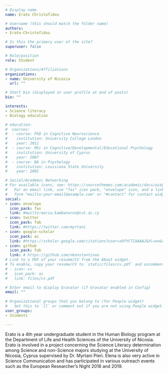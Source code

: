 ```yaml
---
# Display name
name: Erato Christofidou

# Username (this should match the folder name)
authors:
- Erato-Christofidou

# Is this the primary user of the site?
superuser: false

# Role/position
role: Student

# Organizations/Affiliations
organizations:
- name: University of Nicosia
  url: ""

# Short bio (displayed in user profile at end of posts)
bio: ""

interests:
- Science literacy
- Biology education

# education:
#  courses:
#  - course: PhD in Cognitive Neuroscience
#    institution: University College London
#    year: 2011
#  - course: MSc in Cognitive/Developmental/Educational Psychology
#    institution: University of Cyprus
#    year: 2007
#  - course: BA in Psychology
#    institution: Louisiana State University
#    year: 2002

# Social/Academic Networking
# For available icons, see: https://sourcethemes.com/academic/docs/widgets/#icons
#   For an email link, use "fas" icon pack, "envelope" icon, and a link in the
#   form "mailto:your-email@example.com" or "#contact" for contact widget.
social:
- icon: envelope
  icon_pack: fas
  link: #mailto:maria.kambanaros@cut.ac.cy
- icon: twitter
  icon_pack: fab
  link: #https://twitter.com/myrtani 
- icon: google-scholar
  icon_pack: ai
  link: #https://scholar.google.com/citations?user=xOfYCTIAAAAJ&hl=en&oi=ao
- icon: github
  icon_pack: fab
  link: # https://github.com/nkonstantinou
# Link to a PDF of your resume/CV from the About widget.
# To enable, copy your resume/CV to `static/files/cv.pdf` and uncomment the lines below.  
# - icon: cv
#   icon_pack: ai
#   link: files/cv.pdf

# Enter email to display Gravatar (if Gravatar enabled in Config)
email: ""
  
# Organizational groups that you belong to (for People widget)
#   Set this to `[]` or comment out if you are not using People widget.  
user_groups:
- Students

---
```

Erato is a 4th year undergraduate student in the Human Biology program at the Department of Life and Health Sciences of the University of Nicosia.
Erato is involved in a project concerning the Science Literacy determination among Science and non-Science majors studying at the University of Nicosia, Cyprus supervised by Dr. Myrtani Pieri.
Elena is also very active in Science Communication and has participated in various outreach events such as the European Researcher’s Night 2018 and 2019.
